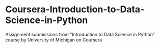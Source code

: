 # Coursera-Introduction-to-Data-Science-in-Python
Assignment submissions from "Introduction to Data Science in Python" course by University of Michigan on Coursera 
